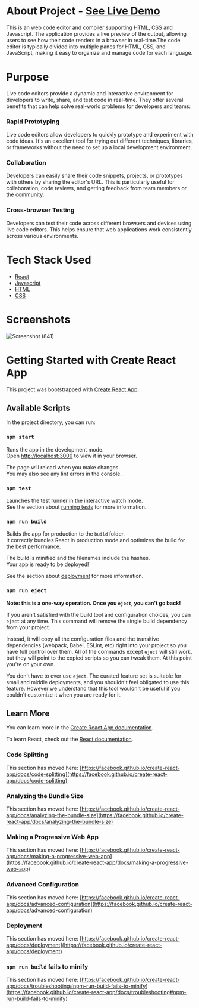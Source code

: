 # About Project  - [See Live Demo](https://64749890cc503575546b2116--funny-tulumba-14e996.netlify.app/)
This is an web code editor and compiler supporting HTML, CSS and Javascript.
The application provides a live preview of the output, allowing users to see how their code renders in a browser in real-time.The code editor is typically divided into multiple panes for HTML, CSS, and JavaScript, making it easy to organize and manage code for each language.
# Purpose
Live code editors provide a dynamic and interactive environment for developers to write, share, and test code in real-time. They offer several benefits that can help solve real-world problems for developers and teams:
<h3>Rapid Prototyping</h3> Live code editors allow developers to quickly prototype and experiment with code ideas. It's an excellent tool for trying out different techniques, libraries, or frameworks without the need to set up a local development environment.
<h3>Collaboration</h3> Developers can easily share their code snippets, projects, or prototypes with others by sharing the editor's URL. This is particularly useful for collaboration, code reviews, and getting feedback from team members or the community.
<h3>Cross-browser Testing</h3> Developers can test their code across different browsers and devices using live code editors. This helps ensure that web applications work consistently across various environments.

# Tech Stack Used
- [React](https://react.dev/)
- [Javascript](https://www.javascript.com/)
- [HTML](https://www.w3schools.com/html/)
- [CSS](https://www.w3schools.com/css/)

# Screenshots
![Screenshot (841)](https://github.com/deepak814795/live-code-editor/assets/91387970/7e1d7375-525d-43d1-a667-bf72739baa1f)

# Getting Started with Create React App

This project was bootstrapped with [Create React App](https://github.com/facebook/create-react-app).

## Available Scripts

In the project directory, you can run:

### `npm start`

Runs the app in the development mode.\
Open [http://localhost:3000](http://localhost:3000) to view it in your browser.

The page will reload when you make changes.\
You may also see any lint errors in the console.

### `npm test`

Launches the test runner in the interactive watch mode.\
See the section about [running tests](https://facebook.github.io/create-react-app/docs/running-tests) for more information.

### `npm run build`

Builds the app for production to the `build` folder.\
It correctly bundles React in production mode and optimizes the build for the best performance.

The build is minified and the filenames include the hashes.\
Your app is ready to be deployed!

See the section about [deployment](https://facebook.github.io/create-react-app/docs/deployment) for more information.

### `npm run eject`

**Note: this is a one-way operation. Once you `eject`, you can't go back!**

If you aren't satisfied with the build tool and configuration choices, you can `eject` at any time. This command will remove the single build dependency from your project.

Instead, it will copy all the configuration files and the transitive dependencies (webpack, Babel, ESLint, etc) right into your project so you have full control over them. All of the commands except `eject` will still work, but they will point to the copied scripts so you can tweak them. At this point you're on your own.

You don't have to ever use `eject`. The curated feature set is suitable for small and middle deployments, and you shouldn't feel obligated to use this feature. However we understand that this tool wouldn't be useful if you couldn't customize it when you are ready for it.

## Learn More

You can learn more in the [Create React App documentation](https://facebook.github.io/create-react-app/docs/getting-started).

To learn React, check out the [React documentation](https://reactjs.org/).

### Code Splitting

This section has moved here: [https://facebook.github.io/create-react-app/docs/code-splitting](https://facebook.github.io/create-react-app/docs/code-splitting)

### Analyzing the Bundle Size

This section has moved here: [https://facebook.github.io/create-react-app/docs/analyzing-the-bundle-size](https://facebook.github.io/create-react-app/docs/analyzing-the-bundle-size)

### Making a Progressive Web App

This section has moved here: [https://facebook.github.io/create-react-app/docs/making-a-progressive-web-app](https://facebook.github.io/create-react-app/docs/making-a-progressive-web-app)

### Advanced Configuration

This section has moved here: [https://facebook.github.io/create-react-app/docs/advanced-configuration](https://facebook.github.io/create-react-app/docs/advanced-configuration)

### Deployment

This section has moved here: [https://facebook.github.io/create-react-app/docs/deployment](https://facebook.github.io/create-react-app/docs/deployment)

### `npm run build` fails to minify

This section has moved here: [https://facebook.github.io/create-react-app/docs/troubleshooting#npm-run-build-fails-to-minify](https://facebook.github.io/create-react-app/docs/troubleshooting#npm-run-build-fails-to-minify)
